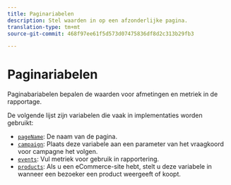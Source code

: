 ```yaml
---
title: Paginariabelen
description: Stel waarden in op een afzonderlijke pagina.
translation-type: tm+mt
source-git-commit: 468f97ee61f5d573d07475836df8d2c313b29fb3

---
```



# Paginariabelen

Paginabariabelen bepalen de waarden voor afmetingen en metriek in de rapportage.

De volgende lijst zijn variabelen die vaak in implementaties worden gebruikt:

* [`pageName`](pagename.md): De naam van de pagina.
* [`campaign`](campaign.md): Plaats deze variabele aan een parameter van het vraagkoord voor campagne het volgen.
* [`events`](events/events-overview.md): Vul metriek voor gebruik in rapportering.
* [`products`](products.md): Als u een eCommerce-site hebt, stelt u deze variabele in wanneer een bezoeker een product weergeeft of koopt.

